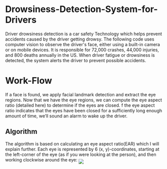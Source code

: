 # Drowsiness-Detection-System-for-Drivers
Driver drowsiness detection is a car safety Technology which helps prevent accidents caused by the driver getting drowsy. The following code uses computer vision to observe the driver's face, either using a built-in camera or on mobile devices. It is responsible for 72,000 crashes, 44,000 injuries, and 800 deaths annually in the US. When driver fatigue or drowsiness is detected, the system alerts the driver to prevent possible accidents. 

# Work-Flow
If a face is found, we apply facial landmark detection and extract the eye regions. Now that we have the eye regions, we can compute the eye aspect ratio (detailed here) to determine if the eyes are closed. f the eye aspect ratio indicates that the eyes have been closed for a sufficiently long enough amount of time, we’ll sound an alarm to wake up the driver.

## Algorithm
The algorithm is based on calculating an eye aspect ratio(EAR) which I will explain further. Each eye is represented by 6 (x, y)-coordinates, starting at the left-corner of the eye (as if you were looking at the person), and then working clockwise around the eye:
<img src="https://github.com/muskanvk/Drowsiness-Detection-System-for-Drivers/blob/master/eye1.jpg" align="middle">
